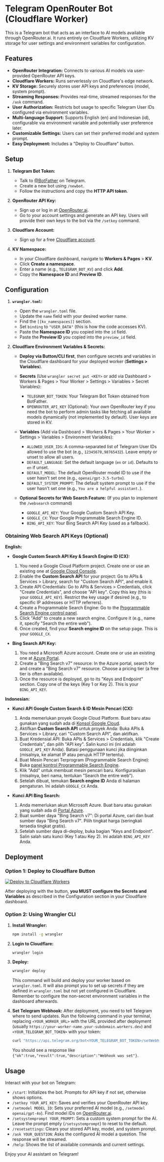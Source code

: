 # Telegram OpenRouter Bot (Cloudflare Worker)

This is a Telegram bot that acts as an interface to AI models available through OpenRouter.ai. It runs entirely on Cloudflare Workers, utilizing KV storage for user settings and environment variables for configuration.

## Features

*   **OpenRouter Integration:** Connects to various AI models via user-provided OpenRouter API keys.
*   **Cloudflare Workers:** Runs serverlessly on Cloudflare's edge network.
*   **KV Storage:** Securely stores user API keys and preferences (model, system prompt).
*   **Streaming Responses:** Provides real-time, streamed responses for the `/ask` command.
*   **User Authorization:** Restricts bot usage to specific Telegram User IDs configured via environment variables.
*   **Multi-language Support:** Supports English (en) and Indonesian (id), configurable via environment variable and potentially user preference later.
*   **Customizable Settings:** Users can set their preferred model and system prompt.
*   **Easy Deployment:** Includes a "Deploy to Cloudflare" button.

## Setup

1.  **Telegram Bot Token:**
    *   Talk to [@BotFather](https://t.me/BotFather) on Telegram.
    *   Create a new bot using `/newbot`.
    *   Follow the instructions and copy the **HTTP API token**.

2.  **OpenRouter API Key:**
    *   Sign up or log in at [OpenRouter.ai](https://openrouter.ai/).
    *   Go to your account settings and generate an API key. Users will provide their own keys to the bot via the `/setkey` command.

3.  **Cloudflare Account:**
    *   Sign up for a free [Cloudflare account](https://dash.cloudflare.com/sign-up).

4.  **KV Namespace:**
    *   In your Cloudflare dashboard, navigate to **Workers & Pages** > **KV**.
    *   Click **Create a namespace**.
    *   Enter a name (e.g., `TELEGRAM_BOT_KV`) and click **Add**.
    *   Copy the **Namespace ID** and **Preview ID**.

## Configuration

1.  **`wrangler.toml`:**
    *   Open the `wrangler.toml` file.
    *   Update the `name` field with your desired worker name.
    *   Find the `[[kv_namespaces]]` section.
    *   Set `binding` to `"USER_DATA"` (this is how the code accesses KV).
    *   Paste the **Namespace ID** you copied into the `id` field.
    *   Paste the **Preview ID** you copied into the `preview_id` field.

2.  **Cloudflare Environment Variables & Secrets:**
    *   **Deploy via Button/CLI first**, then configure secrets and variables in the Cloudflare dashboard for your deployed worker (**Settings > Variables**).
    *   **Secrets** (Use `wrangler secret put <KEY>` or add via Dashboard > Workers & Pages > Your Worker > Settings > Variables > Secret Variables):
        *   `TELEGRAM_BOT_TOKEN`: Your Telegram Bot Token obtained from BotFather.
        *   `OPENROUTER_API_KEY` (Optional): Your *own* OpenRouter key if you need the bot to perform admin tasks like fetching all available models dynamically (not implemented by default). User keys are stored in KV.
    *   **Variables** (Add via Dashboard > Workers & Pages > Your Worker > Settings > Variables > Environment Variables):
        *   `ALLOWED_USER_IDS`: A comma-separated list of Telegram User IDs allowed to use the bot (e.g., `12345678,98765432`). Leave empty or unset to allow all users.
        *   `DEFAULT_LANGUAGE`: Set the default language (`en` or `id`). Defaults to `en` if unset.
        *   `DEFAULT_MODEL`: The default OpenRouter model ID to use if the user hasn't set one (e.g., `openai/gpt-3.5-turbo`).
        *   `DEFAULT_SYSTEM_PROMPT`: The default system prompt to use if the user hasn't set one (e.g., `You are a helpful assistant.`).

    *   **Optional Secrets for Web Search Feature:** (If you plan to implement the `/websearch` command)
        *   `GOOGLE_API_KEY`: Your Google Custom Search API Key.
        *   `GOOGLE_CX`: Your Google Programmable Search Engine ID.
        *   `BING_API_KEY`: Your Bing Search API Key (used as a fallback).

### Obtaining Web Search API Keys (Optional)

**English:**

*   **Google Custom Search API Key & Search Engine ID (CX):**
    1.  You need a Google Cloud Platform project. Create one or use an existing one at [Google Cloud Console](https://console.cloud.google.com/).
    2.  Enable the **Custom Search API** for your project: Go to APIs & Services > Library, search for "Custom Search API", and enable it.
    3.  Create API Credentials: Go to APIs & Services > Credentials, click "Create Credentials", and choose "API key". Copy this key (this is your `GOOGLE_API_KEY`). Restrict the key usage if desired (e.g., to specific IP addresses or HTTP referrers).
    4.  Create a Programmable Search Engine: Go to the [Programmable Search Engine control panel](https://programmablesearchengine.google.com/controlpanel/all).
    5.  Click "Add" to create a new search engine. Configure it (e.g., name it, specify "Search the entire web").
    6.  Once created, find your **Search engine ID** on the setup page. This is your `GOOGLE_CX`.

*   **Bing Search API Key:**
    1.  You need a Microsoft Azure account. Create one or use an existing one at [Azure Portal](https://portal.azure.com/).
    2.  Create a "Bing Search v7" resource: In the Azure portal, search for and create a "Bing Search v7" resource. Choose a pricing tier (a free tier is often available).
    3.  Once the resource is deployed, go to its "Keys and Endpoint" section. Copy one of the keys (Key 1 or Key 2). This is your `BING_API_KEY`.

**Indonesian:**

*   **Kunci API Google Custom Search & ID Mesin Pencari (CX):**
    1.  Anda memerlukan proyek Google Cloud Platform. Buat baru atau gunakan yang sudah ada di [Konsol Google Cloud](https://console.cloud.google.com/).
    2.  Aktifkan **Custom Search API** untuk proyek Anda: Buka APIs & Services > Library, cari "Custom Search API", dan aktifkan.
    3.  Buat Kredensial API: Buka APIs & Services > Credentials, klik "Create Credentials", dan pilih "API key". Salin kunci ini (ini adalah `GOOGLE_API_KEY` Anda). Batasi penggunaan kunci jika diinginkan (misalnya, ke alamat IP atau perujuk HTTP tertentu).
    4.  Buat Mesin Pencari Terprogram (Programmable Search Engine): Buka [panel kontrol Programmable Search Engine](https://programmablesearchengine.google.com/controlpanel/all).
    5.  Klik "Add" untuk membuat mesin pencari baru. Konfigurasikan (misalnya, beri nama, tentukan "Search the entire web").
    6.  Setelah dibuat, temukan **Search engine ID** Anda di halaman pengaturan. Ini adalah `GOOGLE_CX` Anda.

*   **Kunci API Bing Search:**
    1.  Anda memerlukan akun Microsoft Azure. Buat baru atau gunakan yang sudah ada di [Portal Azure](https://portal.azure.com/).
    2.  Buat sumber daya "Bing Search v7": Di portal Azure, cari dan buat sumber daya "Bing Search v7". Pilih tingkat harga (seringkali tersedia tingkat gratis).
    3.  Setelah sumber daya di-deploy, buka bagian "Keys and Endpoint". Salin salah satu kunci (Key 1 atau Key 2). Ini adalah `BING_API_KEY` Anda.

## Deployment

### Option 1: Deploy to Cloudflare Button

[![Deploy to Cloudflare Workers](https://deploy.workers.cloudflare.com/button)](https://deploy.workers.cloudflare.com/?url=https://github.com/adriandrmawan/Telegram-OpenRouter-Bot)

After deploying with the button, **you MUST configure the Secrets and Variables** as described in the Configuration section in your Cloudflare dashboard.

### Option 2: Using Wrangler CLI

1.  **Install Wrangler:**
    ```bash
    npm install -g wrangler
    ```
2.  **Login to Cloudflare:**
    ```bash
    wrangler login
    ```
3.  **Deploy:**
    ```bash
    wrangler deploy
    ```
    This command will build and deploy your worker based on `wrangler.toml`. It will also prompt you to set up secrets if they are defined in `wrangler.toml` but not yet configured in Cloudflare. Remember to configure the non-secret environment variables in the dashboard afterwards.

4.  **Set Telegram Webhook:**
    After deployment, you need to tell Telegram where to send updates. Run the following command in your terminal, replacing `<YOUR_WORKER_URL>` with the URL provided after deployment (usually `https://your-worker-name.your-subdomain.workers.dev`) and `<YOUR_TELEGRAM_BOT_TOKEN>` with your token:
    ```bash
    curl "https://api.telegram.org/bot<YOUR_TELEGRAM_BOT_TOKEN>/setWebhook?url=<YOUR_WORKER_URL>"
    ```
    You should see a response like `{"ok":true,"result":true,"description":"Webhook was set"}`.

## Usage

Interact with your bot on Telegram:

*   `/start`: Initializes the bot. Prompts for API key if not set, otherwise shows options.
*   `/setkey YOUR_API_KEY`: Saves and verifies your OpenRouter API key.
*   `/setmodel MODEL_ID`: Sets your preferred AI model (e.g., `/setmodel openai/gpt-4o`). Find model IDs on [OpenRouter.ai](https://openrouter.ai/models).
*   `/setsystemprompt YOUR_PROMPT`: Sets a custom system prompt for the AI. Leave the prompt empty (`/setsystemprompt`) to reset to the default.
*   `/resetsettings`: Clears your stored API key, model, and system prompt.
*   `/ask YOUR_QUESTION`: Asks the configured AI model a question. The response will be streamed.
*   `/help`: Shows the list of available commands and current settings.

Enjoy your AI assistant on Telegram!
